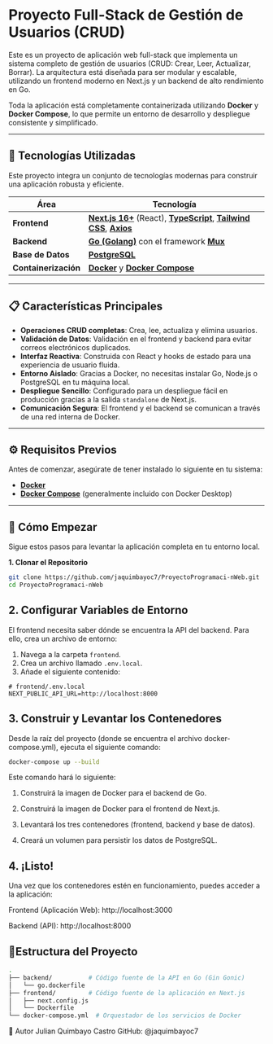 # Proyecto Full-Stack de Gestión de Usuarios (CRUD)

Este es un proyecto de aplicación web full-stack que implementa un sistema completo de gestión de usuarios (CRUD: Crear, Leer, Actualizar, Borrar). La arquitectura está diseñada para ser modular y escalable, utilizando un frontend moderno en Next.js y un backend de alto rendimiento en Go.

Toda la aplicación está completamente containerizada utilizando **Docker** y **Docker Compose**, lo que permite un entorno de desarrollo y despliegue consistente y simplificado.

---

## 🚀 Tecnologías Utilizadas

Este proyecto integra un conjunto de tecnologías modernas para construir una aplicación robusta y eficiente.

| Área                | Tecnología                                                                                             |
| ------------------- | ------------------------------------------------------------------------------------------------------ |
| **Frontend**        | [**Next.js 16+**](https://nextjs.org/) (React), [**TypeScript**](https://www.typescriptlang.org/), [**Tailwind CSS**](https://tailwindcss.com/), [**Axios**](https://axios-http.com/) |
| **Backend**         | [**Go (Golang)**](https://go.dev/) con el framework [**Mux**](https://github.com/gorilla/mux)              |
| **Base de Datos**   | [**PostgreSQL**](https://www.postgresql.org/)                                                          |
| **Containerización**| [**Docker**](https://www.docker.com/) y [**Docker Compose**](https://docs.docker.com/compose/)         |

---

## 📋 Características Principales

-   **Operaciones CRUD completas**: Crea, lee, actualiza y elimina usuarios.
-   **Validación de Datos**: Validación en el frontend y backend para evitar correos electrónicos duplicados.
-   **Interfaz Reactiva**: Construida con React y hooks de estado para una experiencia de usuario fluida.
-   **Entorno Aislado**: Gracias a Docker, no necesitas instalar Go, Node.js o PostgreSQL en tu máquina local.
-   **Despliegue Sencillo**: Configurado para un despliegue fácil en producción gracias a la salida `standalone` de Next.js.
-   **Comunicación Segura**: El frontend y el backend se comunican a través de una red interna de Docker.

---

## ⚙️ Requisitos Previos

Antes de comenzar, asegúrate de tener instalado lo siguiente en tu sistema:

-   [**Docker**](https://www.docker.com/get-started)
-   [**Docker Compose**](https://docs.docker.com/compose/install/) (generalmente incluido con Docker Desktop)

---

## 🏁 Cómo Empezar

Sigue estos pasos para levantar la aplicación completa en tu entorno local.

**1. Clonar el Repositorio**

```bash
git clone https://github.com/jaquimbayoc7/ProyectoProgramaci-nWeb.git
cd ProyectoProgramaci-nWeb
```
## 2. Configurar Variables de Entorno

El frontend necesita saber dónde se encuentra la API del backend. Para ello, crea un archivo de entorno:

1. Navega a la carpeta `frontend`.
2. Crea un archivo llamado `.env.local`.
3. Añade el siguiente contenido:

```env
# frontend/.env.local
NEXT_PUBLIC_API_URL=http://localhost:8000
```
## 3. Construir y Levantar los Contenedores
Desde la raíz del proyecto (donde se encuentra el archivo docker-compose.yml), ejecuta el siguiente comando:
```bash
docker-compose up --build
```
Este comando hará lo siguiente:

1. Construirá la imagen de Docker para el backend de Go.

2. Construirá la imagen de Docker para el frontend de Next.js.

3. Levantará los tres contenedores (frontend, backend y base de datos).

4. Creará un volumen para persistir los datos de PostgreSQL.

## 4. ¡Listo!
Una vez que los contenedores estén en funcionamiento, puedes acceder a la aplicación:

Frontend (Aplicación Web): http://localhost:3000

Backend (API): http://localhost:8000

## 📂Estructura del Proyecto

```bash
.
├── backend/          # Código fuente de la API en Go (Gin Gonic)
│   └── go.dockerfile
├── frontend/         # Código fuente de la aplicación en Next.js
│   ├── next.config.js
│   └── Dockerfile
└── docker-compose.yml  # Orquestador de los servicios de Docker
```
👤 Autor
Julian Quimbayo Castro GitHub: @jaquimbayoc7



